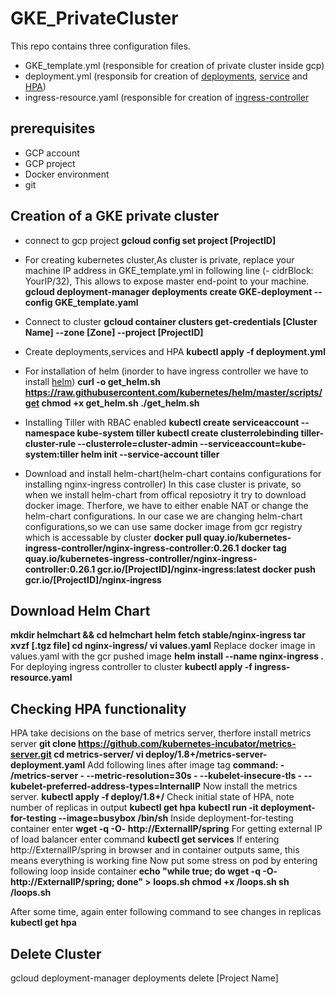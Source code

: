 # GKE_PrivateCluster
This repo contains three configuration files.
* GKE_template.yml (responsible for creation of private cluster inside gcp)
* deployment.yml (responsib for creation of [deployments](https://kubernetes.io/docs/concepts/workloads/controllers/deployment/),
[service](https://kubernetes.io/docs/concepts/services-networking/service/) and  [HPA](https://kubernetes.io/docs/tasks/run-application/horizontal-pod-autoscale-walkthrough/))
* ingress-resource.yaml (responsible for creation of [ingress-controller](https://kubernetes.io/docs/concepts/services-networking/ingress-controllers/])
## prerequisites
* GCP account
* GCP project
* Docker environment
* git
## Creation of a GKE private cluster 
* connect to gcp project
   **gcloud config set project [ProjectID]**
* For creating kubernetes cluster,As cluster is private, replace your machine IP address in GKE_template.yml in following line (- cidrBlock: YourIP/32), This allows to expose master end-point to your machine.
   **gcloud deployment-manager deployments create GKE-deployment --config GKE_template.yaml**
* Connect to cluster
   **gcloud container clusters get-credentials [Cluster Name] --zone [Zone] --project [ProjectID]**
* Create deployments,services and HPA 
   **kubectl apply -f deployment.yml**
* For installation of helm (inorder to have ingress controller we have to install [helm](https://hackernoon.com/what-is-helm-and-why-you-should-love-it-74bf3d0aafc))
   **curl -o get_helm.sh https://raw.githubusercontent.com/kubernetes/helm/master/scripts/get
   chmod +x get_helm.sh
   ./get_helm.sh**
* Installing Tiller with RBAC enabled
   **kubectl create serviceaccount --namespace kube-system tiller
   kubectl create clusterrolebinding tiller-cluster-rule --clusterrole=cluster-admin --serviceaccount=kube-system:tiller
   helm init --service-account tiller**

* Download and install helm-chart(helm-chart contains configurations for installing nginx-ingress controller)
In this case cluster is private, so when we install helm-chart from offical reposiotry it try to download docker image.
 Therfore, we have to either enable NAT or change the helm-chart configurations.
In our case we are changing helm-chart configurations,so we can use same docker image from gcr registry which is accessable by cluster
   **docker pull quay.io/kubernetes-ingress-controller/nginx-ingress-controller:0.26.1
   docker tag quay.io/kubernetes-ingress-controller/nginx-ingress-controller:0.26.1 gcr.io/[ProjectID]/nginx-ingress:latest
   docker push gcr.io/[ProjectID]/nginx-ingress**

## Download Helm Chart
   **mkdir helmchart && cd helmchart
   helm fetch stable/nginx-ingress
   tar xvzf [.tgz file]
   cd nginx-ingress/
   vi values.yaml**
Replace docker image in values.yaml with the gcr pushed image
   **helm install --name nginx-ingress .**
For deploying ingress controller to cluster
   **kubectl apply -f ingress-resource.yaml**


## Checking HPA functionality
HPA take decisions on the base of metrics server, therfore install metrics server
**git clone https://github.com/kubernetes-incubator/metrics-server.git
 cd metrics-server/
 vi deploy/1.8+/metrics-server-deployment.yaml**
Add following lines after image tag
**command:
    - /metrics-server
    - --metric-resolution=30s
    - --kubelet-insecure-tls
    - --kubelet-preferred-address-types=InternalIP**
Now install the metrics server.
 **kubectl apply -f deploy/1.8+/**
Check initial state of HPA, note number of replicas in output
 **kubectl get hpa**
 **kubectl run -it deployment-for-testing --image=busybox /bin/sh**
Inside deployment-for-testing container enter
 **wget -q -O- http://ExternalIP/spring** 
For getting external IP of load balancer enter command **kubectl get services**
If entering http://ExternalIP/spring in browser and in container outputs same, this means everything is working fine
Now put some stress on pod by entering following loop inside container
**echo "while true; do wget -q -O- http://ExternalIP/spring; done" > loops.sh
chmod +x /loops.sh
sh /loops.sh**

After some time, again enter following command to see changes in replicas
 **kubectl get hpa**

## Delete Cluster
gcloud deployment-manager deployments delete [Project Name]
